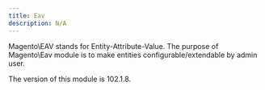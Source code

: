 ```yaml
---
title: Eav
description: N/A
---
```


Magento\EAV stands for Entity-Attribute-Value. The purpose of Magento\Eav module is to make entities
configurable/extendable by admin user.

<InlineAlert slots="text" />
The version of this module is 102.1.8.

